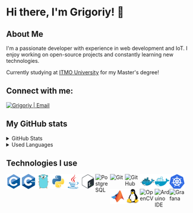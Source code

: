 # Hi there, I'm Grigoriy! 👋

## About Me
I'm a passionate developer with experience in web development and IoT. I enjoy working on open-source projects and constantly learning new technologies.

Currently studying at [ITMO University][itmo] for my Master's degree!
## Connect with me:

[<img src="https://img.icons8.com/color/48/000000/gmail.png" alt="Grigoriy | Email" width="40px" />][email]


## My GitHub stats
<details>
<summary>GitHub Stats</summary>

![Статистика](https://github-readme-stats.vercel.app/api?username=GrigoriyShitov&show_icons=true&rank_icon=github&theme=radical)

</details>

<details>
<summary>Used Languages</summary>

![Топ языков](https://github-readme-stats.vercel.app/api/top-langs/?username=GrigoriyShitov&layout=compact&size_weight=0.1&theme=radical)

</details>



## Technologies I use
<img align="left" src="https://raw.githubusercontent.com/devicons/devicon/master/icons/c/c-original.svg" alt="C" width="40" height="40"/>
<img align="left" src="https://raw.githubusercontent.com/devicons/devicon/master/icons/cplusplus/cplusplus-original.svg" alt="C++" width="40" height="40"/>
<img align="left" src="https://raw.githubusercontent.com/devicons/devicon/master/icons/go/go-original.svg" alt="Go" width="40" height="40"/>
<img align="left" src="https://raw.githubusercontent.com/devicons/devicon/master/icons/python/python-original.svg" alt="Python" width="40" height="40"/>
<img align="left" src="https://raw.githubusercontent.com/devicons/devicon/master/icons/java/java-original.svg" alt="Java" width="40" height="40"/>
<img align="left" src="https://raw.githubusercontent.com/devicons/devicon/master/icons/bash/bash-original.svg" alt="Shell" width="40" height="40"/>
<img align="left" src="https://cdn.jsdelivr.net/gh/devicons/devicon/icons/postgresql/postgresql-original-wordmark.svg" alt="PostgreSQL"  width="40px"/>
<img align="left" src="https://cdn.jsdelivr.net/gh/devicons/devicon/icons/git/git-original-wordmark.svg" alt="Git" width="40px"/>
<img align="left" src="https://cdn.jsdelivr.net/gh/devicons/devicon/icons/github/github-original-wordmark.svg" alt="GitHub" width="40px"/>
<img align="left" src="https://raw.githubusercontent.com/devicons/devicon/master/icons/docker/docker-original.svg" alt="Docker" width="40" height="40"/>
<img align="left" src="https://raw.githubusercontent.com/devicons/devicon/master/icons/docker/docker-plain.svg" alt="Docker Compose" width="40" height="40"/>
<img align="left" src="https://raw.githubusercontent.com/devicons/devicon/master/icons/kubernetes/kubernetes-plain.svg" alt="Kubernetes" width="40" height="40"/>

<!-- New Icons Added -->
<img align="left" src="https://raw.githubusercontent.com/devicons/devicon/master/icons/matlab/matlab-original.svg" alt="MATLAB" width="40px"/>
<img align="left" src="https://raw.githubusercontent.com/devicons/devicon/master/icons/linux/linux-original.svg" alt="Linux" width="40px"/>
<img align="left" src="https://www.vectorlogo.zone/logos/opencv/opencv-icon.svg" alt="OpenCV" width="40px"/>
<img align="left" src="https://cdn.worldvectorlogo.com/logos/arduino-1.svg" alt="Arduino IDE" width="40px"/>
<img align="left" src="https://www.vectorlogo.zone/logos/grafana/grafana-icon.svg" alt="Grafana" width="40px"/>

<!-- Links to my pages -->
[email]: mailto:grisha.shitob1@gmail.com
[itmo]: https://itmo.ru


